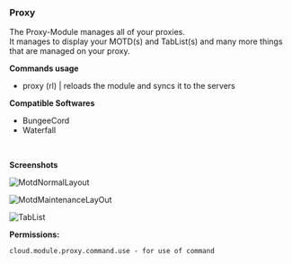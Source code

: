 ### Proxy

The Proxy-Module manages all of your proxies.<br>
It manages to display your MOTD(s) and TabList(s) and many more things
that are managed on your proxy.

**Commands usage**
- proxy (rl) | reloads the module and syncs it to the servers

**Compatible Softwares**
- BungeeCord
- Waterfall
<br>

**Screenshots**

![MotdNormalLayout](https://i.imgur.com/DcYBjnb.png "MotdNormalLayout")

![MotdMaintenanceLayOut](https://i.imgur.com/MQ5xXWN_d.webp?maxwidth=760&fidelity=grand "MotdMaintenanceLayOut")

![TabList](https://i.imgur.com/hiCWvqC_d.webp?maxwidth=760&fidelity=grand "TabList")
<br />

**Permissions:**
````
cloud.module.proxy.command.use - for use of command
````

